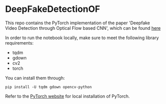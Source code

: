 # DeepFakeDetectionOF

This repo contains the PyTorch implementation of the paper 'Deepfake Video Detection through Optical Flow based CNN', which can be found [here](https://openaccess.thecvf.com/content_ICCVW_2019/papers/HBU/Amerini_Deepfake_Video_Detection_through_Optical_Flow_Based_CNN_ICCVW_2019_paper.pdf)

In order to run the notebook locally, make sure to meet the following library requirements:
- tqdm
- gdown
- cv2
- torch

You can install them through:
```
pip install -U tqdm gdown opencv-python
```
Refer to the [PyTorch website](https://pytorch.org/get-started/locally/) for local installation of PyTorch.
